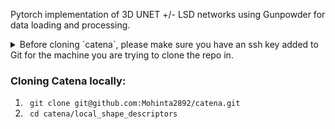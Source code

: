 Pytorch implementation of 3D UNET +/- LSD networks using Gunpowder for data loading and processing.

<details close>
<summary>Before cloning `catena`, please make sure you have an ssh key added to Git for the machine you are trying to clone the repo in.</summary>
- **Generate an ssh Key**: https://docs.github.com/en/authentication/connecting-to-github-with-ssh/adding-a-new-ssh-key-to-your-github-account
- **Add the generated Key**: https://docs.github.com/en/authentication/connecting-to-github-with-ssh/adding-a-new-ssh-key-to-your-github-account
</details>


### Cloning Catena locally:
1. ``` git clone git@github.com:Mohinta2892/catena.git```
2. ``` cd catena/local_shape_descriptors```



   

